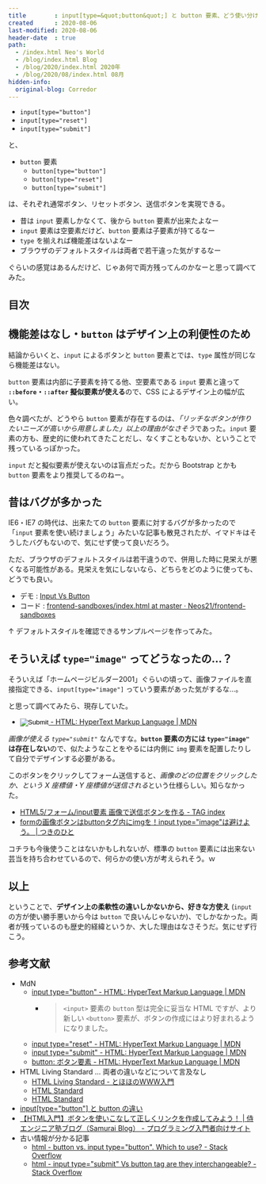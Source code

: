 ```yaml
---
title        : input[type=&quot;button&quot;] と button 要素、どう使い分けるべきか
created      : 2020-08-06
last-modified: 2020-08-06
header-date  : true
path:
  - /index.html Neo's World
  - /blog/index.html Blog
  - /blog/2020/index.html 2020年
  - /blog/2020/08/index.html 08月
hidden-info:
  original-blog: Corredor
---
```


- `input[type="button"]`
- `input[type="reset"]`
- `input[type="submit"]`

と、

- `button` 要素
  - `button[type="button"]`
  - `button[type="reset"]`
  - `button[type="submit"]`

は、それぞれ通常ボタン、リセットボタン、送信ボタンを実現できる。

- 昔は `input` 要素しかなくて、後から `button` 要素が出来たよなー
- `input` 要素は空要素だけど、`button` 要素は子要素が持てるなー
- `type` を揃えれば機能差はないよなー
- ブラウザのデフォルトスタイルは両者で若干違った気がするなー

ぐらいの感覚はあるんだけど、じゃあ何で両方残ってんのかなーと思って調べてみた。

## 目次

## 機能差はなし・`button` はデザイン上の利便性のため

結論からいくと、`input` によるボタンと `button` 要素とでは、`type` 属性が同じなら機能差はない。

`button` 要素は内部に子要素を持てる他、空要素である `input` 要素と違って **`::before`・`::after` 擬似要素が使える**ので、CSS によるデザイン上の幅が広い。

色々調べたが、どうやら `button` 要素が存在するのは、*「リッチなボタンが作りたいニーズが高いから用意しました」以上の理由がなさそう*であった。`input` 要素の方も、歴史的に使われてきたことだし、なくすこともないか、ということで残っているっぽかった。

`input` だと擬似要素が使えないのは盲点だった。だから Bootstrap とかも `button` 要素をより推奨してるのねー。

## 昔はバグが多かった

IE6・IE7 の時代は、出来たての `button` 要素に対するバグが多かったので「`input` 要素を使い続けましょう」みたいな記事も散見されたが、イマドキはそうしたバグもないので、気にせず使って良いだろう。

ただ、ブラウザのデフォルトスタイルは若干違うので、併用した時に見栄えが悪くなる可能性がある。見栄えを気にしないなら、どちらをどのように使っても、どうでも良い。

- デモ : [Input Vs Button](https://neos21.github.io/frontend-sandboxes/input-vs-button/index.html)
- コード : [frontend-sandboxes/index.html at master · Neos21/frontend-sandboxes](https://github.com/neos21/frontend-sandboxes/blob/master/input-vs-button/index.html)

↑ デフォルトスタイルを確認できるサンプルページを作ってみた。

## そういえば `type="image"` ってどうなったの…？

そういえば「ホームページビルダー2001」ぐらいの頃って、画像ファイルを直接指定できる、`input[type="image"]` っていう要素があった気がするな…。

と思って調べてみたら、現存していた。

- [<input type="image"> - HTML: HyperText Markup Language | MDN](https://developer.mozilla.org/ja/docs/Web/HTML/Element/input/image)

*画像が使える `type="submit"`* なんですな。**`button` 要素の方には `type="image"` は存在しない**ので、似たようなことをやるには内側に `img` 要素を配置したりして自分でデザインする必要がある。

このボタンをクリックしてフォーム送信すると、*画像のどの位置をクリックしたか、という X 座標値・Y 座標値が送信される*という仕様らしい。知らなかった。

- [HTML5/フォーム/input要素 画像で送信ボタンを作る - TAG index](https://www.tagindex.com/html5/form/input_image.html)
- [formの画像ボタンはbuttonタグ内にimgを！input type="image"は避けよう。 | つきのひと](https://luuluuul.com/button-img-button/)

コチラも今後使うことはないかもしれないが、標準の `button` 要素には出来ない芸当を持ち合わせているので、何らかの使い方が考えられそう。ｗ

## 以上

ということで、**デザイン上の柔軟性の違いしかないから、好きな方使え** (`input` の方が使い勝手悪いから今は `button` で良いんじゃないか)、でしかなかった。両者が残っているのも歴史的経緯というか、大した理由はなさそうだ。気にせず行こう。

## 参考文献

- MdN
  - [input type="button" - HTML: HyperText Markup Language | MDN](https://developer.mozilla.org/ja/docs/Web/HTML/Element/input/button)
      - > `<input>` 要素の `button` 型は完全に妥当な HTML ですが、より新しい `<button>` 要素が、ボタンの作成にはより好まれるようになりました。
  - [input type="reset" - HTML: HyperText Markup Language | MDN](https://developer.mozilla.org/ja/docs/Web/HTML/Element/input/reset)
  - [input type="submit" - HTML: HyperText Markup Language | MDN](https://developer.mozilla.org/ja/docs/Web/HTML/Element/input/submit)
  - [button: ボタン要素 - HTML: HyperText Markup Language | MDN](https://developer.mozilla.org/ja/docs/Web/HTML/Element/button)
- HTML Living Standard … 両者の違いなどについて言及なし
  - [HTML Living Standard - とほほのWWW入門](http://www.tohoho-web.com/html/memo/htmlls.htm)
  - [HTML Standard](https://html.spec.whatwg.org/multipage/input.html)
  - [HTML Standard](https://html.spec.whatwg.org/multipage/form-elements.html#the-button-element)
- [input[type="button"] と button の違い](http://var.blog.jp/archives/74123353.html)
- [【HTML入門】ボタンを使いこなして正しくリンクを作成してみよう！ | 侍エンジニア塾ブログ（Samurai Blog） - プログラミング入門者向けサイト](https://www.sejuku.net/blog/82466)
- 古い情報が分かる記事
  - [html - button vs. input type="button". Which to use? - Stack Overflow](https://stackoverflow.com/questions/469059/button-vs-input-type-button-which-to-use)
  - [html - input type="submit" Vs button tag are they interchangeable? - Stack Overflow](https://stackoverflow.com/questions/7117639/input-type-submit-vs-button-tag-are-they-interchangeable)
